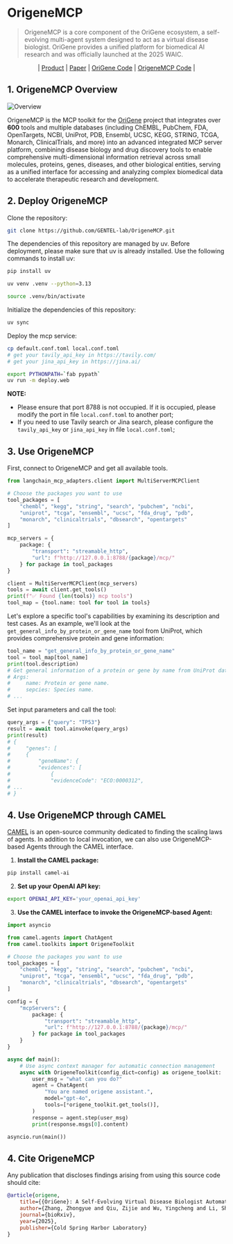 # OrigeneMCP

<!-- **About OriGene**   -->
> OrigeneMCP is a core component of the OriGene ecosystem, a self-evolving multi-agent system designed to act as a virtual disease biologist. OriGene provides a unified platform for biomedical AI research and was officially launched at the 2025 WAIC.

<p align="center">
  | <a href="https://origene.lglab.ac.cn">Product</a> |
  <a href="https://www.biorxiv.org/content/10.1101/2025.06.03.657658v1.full.pdf">Paper</a> |
  <a href="https://github.com/GENTEL-lab/OriGene">OriGene Code</a> |
  <a href="https://github.com/GENTEL-lab/OrigeneMCP">OrigeneMCP Code</a> |
</p>

## 1. OrigeneMCP Overview
![Overview](./assets/OrigeneMCP-overview.jpg)

OrigeneMCP is the MCP toolkit for the [OriGene](https://github.com/GENTEL-lab/OriGene) project that integrates over **600** tools and multiple databases (including ChEMBL, PubChem, FDA, OpenTargets, NCBI, UniProt, PDB, Ensembl, UCSC, KEGG, STRING, TCGA, Monarch, ClinicalTrials, and more) into an advanced integrated MCP server platform, combining disease biology and drug discovery tools to enable comprehensive multi-dimensional information retrieval across small molecules, proteins, genes, diseases, and other biological entities, serving as a unified interface for accessing and analyzing complex biomedical data to accelerate therapeutic research and development.

## 2. Deploy OrigeneMCP
Clone the repository:

```bash
git clone https://github.com/GENTEL-lab/OrigeneMCP.git
```

The dependencies of this repository are managed by uv. Before deployment, please make sure that uv is already installed. Use the following commands to install uv:


```bash
pip install uv
```

```bash
uv venv .venv --python=3.13
```

```bash
source .venv/bin/activate
```

Initialize the dependencies of this repository:
```bash
uv sync
```

Deploy the mcp service:
```bash
cp default.conf.toml local.conf.toml
# get your tavily_api_key in https://tavily.com/
# get your jina_api_key in https://jina.ai/

export PYTHONPATH=`fab pypath`
uv run -m deploy.web
```

**NOTE:** 
* Please ensure that port 8788 is not occupied. If it is occupied, please modify the port in file `local.conf.toml` to another port;
* If you need to use Tavily search or Jina search, please configure the `tavily_api_key` or `jina_api_key` in file `local.conf.toml`;

## 3. Use OrigeneMCP
First, connect to OrigeneMCP and get all available tools.

```python
from langchain_mcp_adapters.client import MultiServerMCPClient

# Choose the packages you want to use
tool_packages = [
    "chembl", "kegg", "string", "search", "pubchem", "ncbi",
    "uniprot", "tcga", "ensembl", "ucsc", "fda_drug", "pdb",
    "monarch", "clinicaltrials", "dbsearch", "opentargets"
]

mcp_servers = {
    package: {
        "transport": "streamable_http",
        "url": f"http://127.0.0.1:8788/{package}/mcp/"
    } for package in tool_packages
}

client = MultiServerMCPClient(mcp_servers)
tools = await client.get_tools()
print(f"✅ Found {len(tools)} mcp tools")
tool_map = {tool.name: tool for tool in tools}
```

Let's explore a specific tool's capabilities by examining its description and test cases. As an example, we'll look at the `get_general_info_by_protein_or_gene_name` tool from UniProt, which provides comprehensive protein and gene information:
```python
tool_name = "get_general_info_by_protein_or_gene_name"
tool = tool_map[tool_name]
print(tool.description)
# Get general information of a protein or gene by name from UniProt database.
# Args:
#     name: Protein or gene name.
#     sepcies: Species name.
# ...

```

Set input parameters and call the tool:
```python
query_args = {"query": "TP53"}
result = await tool.ainvoke(query_args)
print(result)
# {
#     "genes": [
#     {
#         "geneName": {
#         "evidences": [
#             {
#             "evidenceCode": "ECO:0000312",
# ...
# }

```


## 4. Use OrigeneMCP through CAMEL
[CAMEL](https://github.com/camel-ai/camel) is an open-source community dedicated to finding the scaling laws of agents. In addition to local invocation, we can also use OrigeneMCP-based Agents through the CAMEL interface.

1. **Install the CAMEL package:**
```bash
pip install camel-ai
```

2. **Set up your OpenAI API key:**
```bash
export OPENAI_API_KEY='your_openai_api_key'
```

3. **Use the CAMEL interface to invoke the OrigeneMCP-based Agent:**
```python
import asyncio

from camel.agents import ChatAgent
from camel.toolkits import OrigeneToolkit

# Choose the packages you want to use
tool_packages = [
    "chembl", "kegg", "string", "search", "pubchem", "ncbi",
    "uniprot", "tcga", "ensembl", "ucsc", "fda_drug", "pdb",
    "monarch", "clinicaltrials", "dbsearch", "opentargets"
]

config = {
    "mcpServers": {
        package: {
            "transport": "streamable_http",
            "url": f"http://127.0.0.1:8788/{package}/mcp/"
        } for package in tool_packages
    }
}

async def main():
    # Use async context manager for automatic connection management
    async with OrigeneToolkit(config_dict=config) as origene_toolkit:
        user_msg = "what can you do?"
        agent = ChatAgent(
            "You are named origene assistant.",
            model="gpt-4o",
            tools=[*origene_toolkit.get_tools()],
        )
        response = agent.step(user_msg)
        print(response.msgs[0].content)

asyncio.run(main())

```

## 4. Cite OrigeneMCP
Any publication that discloses findings arising from using this source code should cite:
```bibtex
@article{origene,
    title={{OriGene}: A Self-Evolving Virtual Disease Biologist Automating Therapeutic Target Discovery},
    author={Zhang, Zhongyue and Qiu, Zijie and Wu, Yingcheng and Li, Shuya and Wang, Dingyan and Zhou, Zhuomin and An, Duo and Chen, Yuhan and Li, Yu and Wang, Yongbo and Ou, Chubin and Wang, Zichen and Chen, Jack Xiaoyu and Zhang, Bo and Hu, Yusong and Zhang, Wenxin and Wei, Zhijian and Ma, Runze and Liu, Qingwu and Dong, Bo and He, Yuexi and Feng, Qiantai and Bai, Lei and Gao, Qiang and Sun, Siqi and Zheng, Shuangjia},
    journal={bioRxiv},
    year={2025},
    publisher={Cold Spring Harbor Laboratory}
}
```
